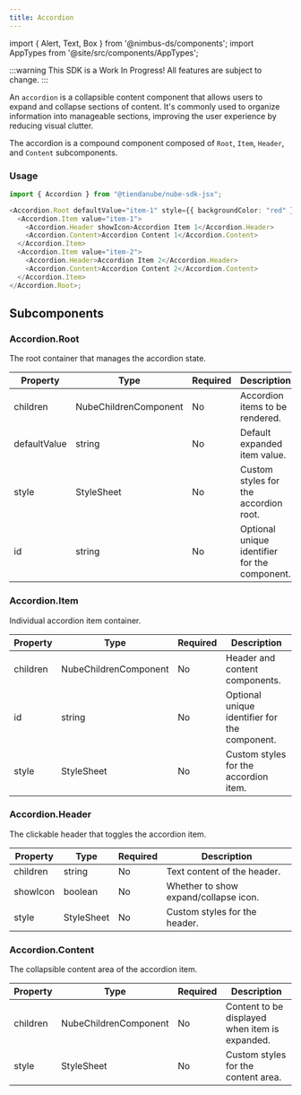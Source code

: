 ```yaml
---
title: Accordion
---
```


import { Alert, Text, Box } from '@nimbus-ds/components';
import AppTypes from '@site/src/components/AppTypes';

:::warning
This SDK is a Work In Progress! All features are subject to change.
:::

An `accordion` is a collapsible content component that allows users to expand and collapse sections of content. 
It's commonly used to organize information into manageable sections, improving the user experience by reducing visual clutter.

The accordion is a compound component composed of `Root`, `Item`, `Header`, and `Content` subcomponents.

### Usage

```typescript title="Example"
import { Accordion } from "@tiendanube/nube-sdk-jsx";

<Accordion.Root defaultValue="item-1" style={{ backgroundColor: "red" }}>
  <Accordion.Item value="item-1">
    <Accordion.Header showIcon>Accordion Item 1</Accordion.Header>
    <Accordion.Content>Accordion Content 1</Accordion.Content>
  </Accordion.Item>
  <Accordion.Item value="item-2">
    <Accordion.Header>Accordion Item 2</Accordion.Header>
    <Accordion.Content>Accordion Content 2</Accordion.Content>
  </Accordion.Item>
</Accordion.Root>;
```

## Subcomponents

### Accordion.Root

The root container that manages the accordion state.

| Property     | Type                  | Required | Description                                          |
| ------------ | --------------------- | -------- | ---------------------------------------------------- |
| children     | NubeChildrenComponent | No       | Accordion items to be rendered.                      |
| defaultValue | string                | No       | Default expanded item value.                         |
| style        | StyleSheet            | No       | Custom styles for the accordion root.                |
| id           | string                | No       | Optional unique identifier for the component.        |

### Accordion.Item

Individual accordion item container.

| Property | Type                  | Required | Description                                          |
| -------- | --------------------- | -------- | ---------------------------------------------------- |
| children | NubeChildrenComponent | No       | Header and content components.                       |
| id       | string                | No       | Optional unique identifier for the component.        |
| style    | StyleSheet            | No       | Custom styles for the accordion item.                |

### Accordion.Header

The clickable header that toggles the accordion item.

| Property | Type                  | Required | Description                                          |
| -------- | --------------------- | -------- | ---------------------------------------------------- |
| children | string                | No       | Text content of the header.                          |
| showIcon | boolean               | No       | Whether to show expand/collapse icon.                |
| style    | StyleSheet            | No       | Custom styles for the header.                        |

### Accordion.Content

The collapsible content area of the accordion item.

| Property | Type                  | Required | Description                                          |
| -------- | --------------------- | -------- | ---------------------------------------------------- |
| children | NubeChildrenComponent | No       | Content to be displayed when item is expanded.       |
| style    | StyleSheet            | No       | Custom styles for the content area.                  |
